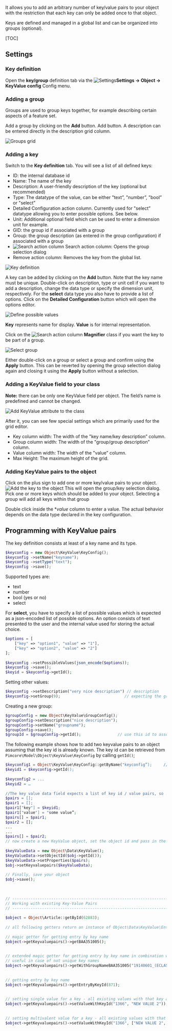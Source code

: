 It allows you to add an arbitrary number of key/value pairs to your object with the restriction that each key can only be added once to that object.

Keys are defined and managed in a global list and can be organized into groups (optional).

[TOC]

## Settings

### Key definition

[comment]: #(TODOinlineimgs)

<div class="inline-imgs">

Open the **key/group** definition tab via the ![Settings](/dev/img/Icon_settings.png)**Settings -> Object -> KeyValue config** Config menu.

</div>

### Adding a group

Groups are used to group keys together, for example describing certain aspects of a feature set.

Add a group by clicking on the **Add** button. Add button. A description can be entered directly in the description grid column.

![Groups grid](/dev/img/Objects_KeyValue_Groups.png)

### Adding a key

Switch to the **Key definition** tab. You will see a list of all defined keys:

[comment]: #(TODOinlineimgs)

<div class="inline-imgs">


* ID: the internal database id
* Name: The name of the key
* Description: A user-friendly description of the key (optional but recommended)
* Type: The datatype of the value, can be either "text”, "number”, "bool” or "select”
* Detailed Configuration action column. Currently used for "select” datatype allowing you to enter possible options. See below.
* Unit: Additional optional field which can be used to enter a dimension unit for example.
* GID: the group id if associated with a group
* Group: the group description (as entered in the group configuration) if associated with a group
* ![Search action column](/dev/img/Icon_magnifier.png) Search action column:  Opens the group selection dialog
* Remove action column: Removes the key from the global list.

</div>

![Key definition](/dev/img/Objects_KeyValue_Keys.png)

A key can be added by clicking on the **Add** button. Note that the key name must be unique. 
Double-click on description, type or unit cell if you want to add a description, change the data type or specify the dimension unit, respectively.
For the **select** data type you also have to provide a list of options. 
Click on the **Detailed Configuration** button which will open the options editor.

![Define possible values](/dev/img/Objects_KeyValue_Options.png)

**Key** represents name for display.
**Value** is for internal representation.

[comment]: #(TODOinlineimgs)

<div class="inline-imgs">

Click on the ![Search action column](/dev/img/Icon_magnifier.png) **Magnifier** class if you want the key to be part of a group.

</div>

![Select group](/dev/img/Objects_KeyValue_SelectGroup.png)

Either double-click on a group or select a group and confirm using the **Apply** button. 
This can be reverted by opening the group selection dialog again and closing it using the **Apply** button without a selection.

### Adding a KeyValue field to your class

**Note:** there can be only one KeyValue field per object. 
The field’s name is predefined and cannot be changed.

![Add KeyValue attribute to the class](/dev/img/Objects_KeyValue_AddToClass.png)

After it, you can see few special settings which are primarily used for the grid editor.

* Key column width: The width of the "key name/key description” column.
* Group column width: The width of the "group/group description” column.
* Value column width: The width of the "value” column.
* Max Height: The maximum height of the grid.

### Adding KeyValue pairs to the object

[comment]: #(TODOinlineimgs)

<div class="inline-imgs">

Click on the plus sign to add one or more key/value pairs to your object. ![Add the key to the object](/dev/img/Icon_add.png)
This will open the group/key selection dialog. 
Pick one or more keys which should be added to your object. 
Selecting a group will add all keys within that group

Double click inside the **value* column to enter  a value. 
The actual behavior depends on the data type declared in the key configuration.

</div>

## Programming with KeyValue pairs
The key definition consists at least of a key name and its type.

```php
$keyconfig = new Object\KeyValue\KeyConfig();            
$keyconfig ->setName("keyname");
$keyconfig ->setType("text");
$keyconfig ->save();
```

Supported types are:
* text
* number
* bool (yes or no)
* select

For **select**, you have to specify a list of possible values which is expected as a json-encoded list of possible options.
An option consists of text presented to the user and the internal value used for storing the actual choice.

```php
$options = [
    ["key" => "option1", "value" => "1"],
    ["key" => "option2", "value" => "2"]
];
 
$keyconfig ->setPossibleValues(json_encode($options));
$keyconfig ->save();
$keyid = $keyconfig->getId();
```

Setting other values:

```php
$keyconfig ->setDescription("very nice description") // description
$keyconfig->setGroup(9);                            // expecting the group’s id
```

Creating a new group:
```php
$groupConfig = new Object\KeyValue\GroupConfig();
$groupConfig->setDescription("nice description");
$groupConfig->setName("groupname");
$groupConfig->save();
$groupId = $groupConfig->getId();                // use this id to associate a key with a group
```

The following example shows how to add two keyvalue pairs to an object assuming that the key id is already known. 
The key id can be retrieved from ```Pimcore\Model\Object\KeyValue\KeyConfig``` by calling ```getId()```;

```php
$keyconfig1 = Object\KeyValue\KeyConfig::getByName("keyconfig”);     // look up the key config by name and retrieve the id
$keyid1 = $keyconfig->getId();
 
$keyconfig2 = ...
$keyid2 = …
 
//The key value data field expects a list of key id / value pairs, so ...
$pairs = [];
$pair1 = [];
$pair1["key"] = $keyid1;
$pair1["value"] = "some value”;
$pairs[] = $pair1;
$pair2 = [];
...
...
$pairs[] = $pair2;
// now create a new KeyValue object, set the object id and pass in the key/value pairs.
 
$keyValueData = new Object\Data\KeyValue();
$keyValueData->setObjectId($obj->getId());
$keyValueData->setProperties($pairs);
$obj->setKeyvaluepairs($keyValueData);
 
// Finally, save your object
$obj->save();
 
 
 
// -------------------------------------------------------------------------------------
// Working with existing Key-Value Pairs
// -------------------------------------------------------------------------------------
 
$object = Object\Article::getById(62883);
 
// all following getters return an instance of Object\Data\KeyValue\Entry
 
// magic getter for getting entry by key name
$object->getKeyvaluepairs()->getBAA351005();
 
 
// extended magic getter for getting entry by key name in combination with group name
// useful in case of not unique key names
$object->getKeyvaluepairs()->getWithGroupNameBAA351005("19140601_(ECLASS-6.0)");
 
 
// getting entry by key name
$object->getKeyvaluepairs()->getEntryByKeyId(871);
 
 
// setting single value for a key - all existing values with that key are removed
$object->getKeyvaluepairs()->setValueWithKeyId("1366", "NEW VALUE 2"));
 
 
// setting multivalent value for a key - all existing values with that key are removed
$object->getKeyvaluepairs()->setValueWithKeyId("1366", ["NEW VALUE 2", "NEW VALUE 3"]);
```